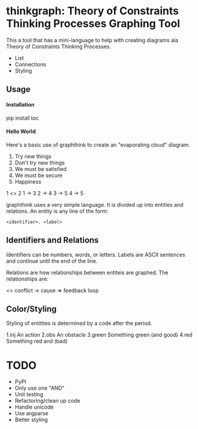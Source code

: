 thinkgraph: Theory of Constraints Thinking Processes Graphing Tool
==================================================================
This a tool that has a mini-language to help with creating diagrams ala Theory
of Constraints Thinking Processes.
- List
- Connections
- Styling

Usage
-----
#### Installation ####

  pip install toc

#### Hello World ####

Here's a basic use of graphthink to create an "evaporating cloud" diagram.

  1. Try new things
  2. Don't try new things
  3. We must be satisfied
  4. We must be secure
  5. Happiness

  1 <> 2
  1 -> 3
  2 -> 4
  3 -> 5
  4 -> 5

graphthink uses a very simple language.
It is divided up into entities and relations.
An entity is any line of the form:

    <identifier>. <label>

Identifiers and Relations
-------------------------
Identifiers can be numbers, words, or letters.
Labels are ASCII sentences and continue until the end of the line.

Relations are how relationships between entiteis are graphed. The relationships are:

  <>  conflict
  ->  cause
  =>  feedback loop

Color/Styling
-------------
Styling of entitites is determined by a code after the period.

  1.inj An action
  2.obs An obstacle
  3.green Something green (and good)
  4.red Something red and (bad)


TODO
====
- PyPI
- Only use one "AND"
- Unit testing
- Refactoring/clean up code
- Handle unicode
- Use argparse
- Better styling
